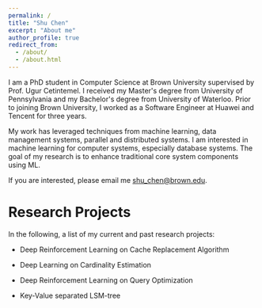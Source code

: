 ```yaml
---
permalink: /
title: "Shu Chen"
excerpt: "About me"
author_profile: true
redirect_from: 
  - /about/
  - /about.html
---
```



I am a PhD student in Computer Science at Brown University supervised by Prof. Ugur Cetintemel. I received my Master's degree from University of Pennsylvania and my Bachelor's degree from University of Waterloo. Prior to joining Brown University, I worked as a Software Engineer at Huawei and Tencent for three years. 

My work has leveraged techniques from machine learning, data management systems, parallel and distributed systems. I am interested in machine learning for computer systems, especially database systems. The goal of my research is to enhance traditional core system components using ML.

If you are interested, please email me [shu_chen@brown.edu](shu_chen@brown.edu).

# Research Projects
In the following, a list of my current and past research projects:
- Deep Reinforcement Learning on Cache Replacement Algorithm
  
- Deep Learning on Cardinality Estimation

- Deep Reinforcement Learning on Query Optimization

- Key-Value separated LSM-tree


